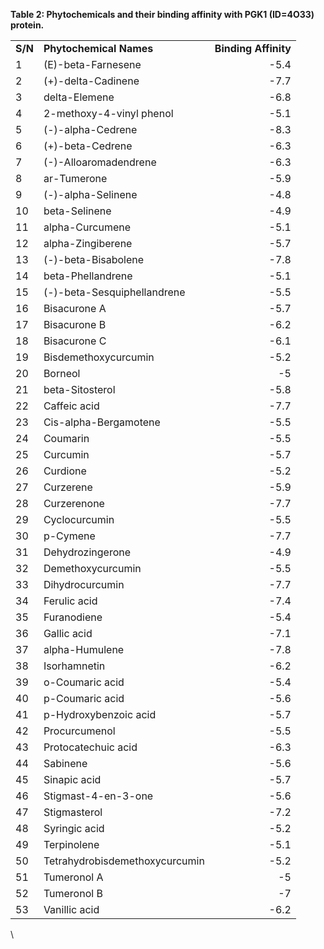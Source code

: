 <!--StartFragment-->

**Table 2: Phytochemicals and their binding affinity with PGK1 (ID=4O33) protein.**

|         |                                |                       |
| ------- | ------------------------------ | --------------------: |
| **S/N** | **Phytochemical Names**        |  **Binding Affinity** |
| 1       | (E)-beta-Farnesene             |                  -5.4 |
| 2       | (+)-delta-Cadinene             |                  -7.7 |
| 3       | delta-Elemene                  |                  -6.8 |
| 4       | 2-methoxy-4-vinyl phenol       |                  -5.1 |
| 5       | (-)-alpha-Cedrene              |                  -8.3 |
| 6       | (+)-beta-Cedrene               |                  -6.3 |
| 7       | (-)-Alloaromadendrene          |                  -6.3 |
| 8       | ar-Tumerone                    |                  -5.9 |
| 9       | (-)-alpha-Selinene             |                  -4.8 |
| 10      | beta-Selinene                  |                  -4.9 |
| 11      | alpha-Curcumene                |                  -5.1 |
| 12      | alpha-Zingiberene              |                  -5.7 |
| 13      | (-)-beta-Bisabolene            |                  -7.8 |
| 14      | beta-Phellandrene              |                  -5.1 |
| 15      | (-)-beta-Sesquiphellandrene    |                  -5.5 |
| 16      | Bisacurone A                   |                  -5.7 |
| 17      | Bisacurone B                   |                  -6.2 |
| 18      | Bisacurone C                   |                  -6.1 |
| 19      | Bisdemethoxycurcumin           |                  -5.2 |
| 20      | Borneol                        |                    -5 |
| 21      | beta-Sitosterol                |                  -5.8 |
| 22      | Caffeic acid                   |                  -7.7 |
| 23      | Cis-alpha-Bergamotene          |                  -5.5 |
| 24      | Coumarin                       |                  -5.5 |
| 25      | Curcumin                       |                  -5.7 |
| 26      | Curdione                       |                  -5.2 |
| 27      | Curzerene                      |                  -5.9 |
| 28      | Curzerenone                    |                  -7.7 |
| 29      | Cyclocurcumin                  |                  -5.5 |
| 30      | p-Cymene                       |                  -7.7 |
| 31      | Dehydrozingerone               |                  -4.9 |
| 32      | Demethoxycurcumin              |                  -5.5 |
| 33      | Dihydrocurcumin                |                  -7.7 |
| 34      | Ferulic acid                   |                  -7.4 |
| 35      | Furanodiene                    |                  -5.4 |
| 36      | Gallic acid                    |                  -7.1 |
| 37      | alpha-Humulene                 |                  -7.8 |
| 38      | Isorhamnetin                   |                  -6.2 |
| 39      | o-Coumaric acid                |                  -5.4 |
| 40      | p-Coumaric acid                |                  -5.6 |
| 41      | p-Hydroxybenzoic acid          |                  -5.7 |
| 42      | Procurcumenol                  |                  -5.5 |
| 43      | Protocatechuic acid            |                  -6.3 |
| 44      | Sabinene                       |                  -5.6 |
| 45      | Sinapic acid                   |                  -5.7 |
| 46      | Stigmast-4-en-3-one            |                  -5.6 |
| 47      | Stigmasterol                   |                  -7.2 |
| 48      | Syringic acid                  |                  -5.2 |
| 49      | Terpinolene                    |                  -5.1 |
| 50      | Tetrahydrobisdemethoxycurcumin |                  -5.2 |
| 51      | Tumeronol A                    |                    -5 |
| 52      | Tumeronol B                    |                    -7 |
| 53      | Vanillic acid                  |                  -6.2 |

\


<!--EndFragment-->
